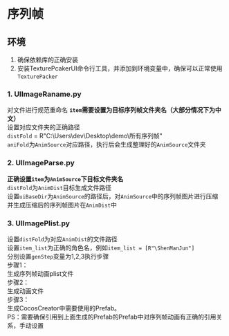 # 序列帧
## 环境
1. 确保依赖库的正确安装
2. 安装TexturePcakerUI命令行工具，并添加到环境变量中，确保可以正常使用`TexturePacker`

### 1. UIImageRaname.py

对文件进行规范重命名
**`item`需要设置为目标序列帧文件夹名（大部分情况下为中文）**  
设置对应文件夹的正确路径  
`distFold` = R"C:\Users\dev\Desktop\demo\所有序列帧"  
`aniFold`为`AnimSource`对应路径，执行后会生成整理好的`AnimSource`文件夹  

### 2. UIImageParse.py

**正确设置`item`为`AnimSource`下目标文件夹名**  
`distFold`为`AnimDist`目标生成文件路径  
设置`uiBaseDir`为`AnimSource`的路径后，对`AnimSource`中的序列帧图片进行压缩  
并生成压缩后的序列帧图片在`AnimDist`中  

### 3. UIImagePlist.py

设置`distFold`为对应`AnimDist`的文件路径  
设置`item_list`为正确的角色名，例如`item_list = [R"\ShenManJun"]`  
分别设置`genStep`变量为1,2,3执行步骤  
步骤1：  
生成序列帧动画plist文件  
步骤2：  
生成动画文件  
步骤3：  
生成CocosCreator中需要使用的Prefab。  
PS：需要确保引用到上面生成的Prefab的Prefab中对序列帧动画有正确的引用关系，手动设置  